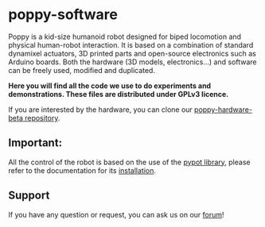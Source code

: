 poppy-software
==============

Poppy is a kid-size humanoid robot designed for biped locomotion and physical human-robot interaction. It is based on a combination of standard dynamixel actuators, 3D printed parts and open-source electronics such as Arduino boards. Both the hardware (3D models, electronics...) and software can be freely used, modified and duplicated.

**Here you will find all the code we use to do experiments and demonstrations. These files are distributed under GPLv3 licence.**

If you are interested by the hardware, you can clone our [poppy-hardware-beta repository](https://github.com/poppy-project/poppy-hardware-beta).

## Important:
All the control of the robot is based on the use of the [pypot library](https://github.com/poppy-project/pypot), please refer to the documentation for its [installation](https://github.com/poppy-project/pypot#installation).

## Support
If you have any question or request, you can ask us on our [forum](https://forum.poppy-project.org)!



